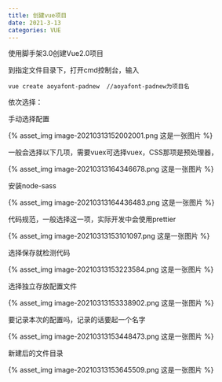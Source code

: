 ```yaml
---
title: 创建vue项目
date: 2021-3-13
categories: VUE 
---
```


使用脚手架3.0创建Vue2.0项目

到指定文件目录下，打开cmd控制台，输入

```
vue create aoyafont-padnew  //aoyafont-padnew为项目名
```

依次选择：

手动选择配置

{% asset_img image-20210313152002001.png 这是一张图片 %}

一般会选择以下几项，需要vuex可选择vuex，CSS那项是预处理器，

{% asset_img image-20210313164346678.png 这是一张图片 %}

安装node-sass

{% asset_img image-20210313164436483.png 这是一张图片 %}

代码规范，一般选择这一项，实际开发中会使用prettier

{% asset_img image-20210313153101097.png 这是一张图片 %}

选择保存就检测代码

{% asset_img image-20210313153223584.png 这是一张图片 %}

选择独立存放配置文件

{% asset_img image-20210313153338902.png 这是一张图片 %}

要记录本次的配置吗，记录的话要起一个名字

{% asset_img image-20210313153448473.png 这是一张图片 %}

新建后的文件目录

{% asset_img image-20210313153645509.png 这是一张图片 %}